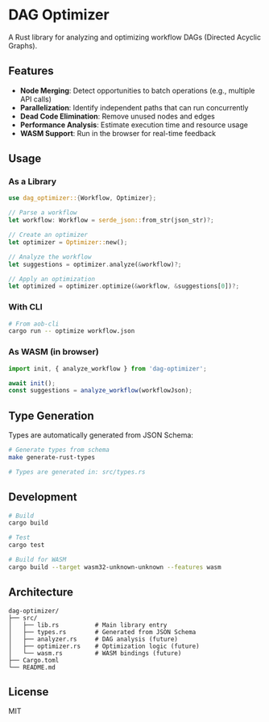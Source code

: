# DAG Optimizer

A Rust library for analyzing and optimizing workflow DAGs (Directed Acyclic Graphs).

## Features

- **Node Merging**: Detect opportunities to batch operations (e.g., multiple API calls)
- **Parallelization**: Identify independent paths that can run concurrently
- **Dead Code Elimination**: Remove unused nodes and edges
- **Performance Analysis**: Estimate execution time and resource usage
- **WASM Support**: Run in the browser for real-time feedback

## Usage

### As a Library

```rust
use dag_optimizer::{Workflow, Optimizer};

// Parse a workflow
let workflow: Workflow = serde_json::from_str(json_str)?;

// Create an optimizer
let optimizer = Optimizer::new();

// Analyze the workflow
let suggestions = optimizer.analyze(&workflow)?;

// Apply an optimization
let optimized = optimizer.optimize(&workflow, &suggestions[0])?;
```

### With CLI

```bash
# From aob-cli
cargo run -- optimize workflow.json
```

### As WASM (in browser)

```javascript
import init, { analyze_workflow } from 'dag-optimizer';

await init();
const suggestions = analyze_workflow(workflowJson);
```

## Type Generation

Types are automatically generated from JSON Schema:

```bash
# Generate types from schema
make generate-rust-types

# Types are generated in: src/types.rs
```

## Development

```bash
# Build
cargo build

# Test
cargo test

# Build for WASM
cargo build --target wasm32-unknown-unknown --features wasm
```

## Architecture

```
dag-optimizer/
├── src/
│   ├── lib.rs          # Main library entry
│   ├── types.rs        # Generated from JSON Schema
│   ├── analyzer.rs     # DAG analysis (future)
│   ├── optimizer.rs    # Optimization logic (future)
│   └── wasm.rs         # WASM bindings (future)
├── Cargo.toml
└── README.md
```

## License

MIT
